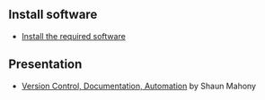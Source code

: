 ## Install software

* [Install the required software][install] 

## Presentation

* [Version Control, Documentation, Automation][main]  by Shaun Mahony

[install]: /install.html
[main]: docs/smahony-presentation.pdf
